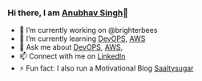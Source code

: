 ### Hi there, I am [Anubhav Singh][LinkedIn]👋

- 🔭 I’m currently working on @brighterbees
- 🌱 I’m currently learning [DevOPS][devops-blog], [AWS][aws-blog]
- 💬 Ask me about [DevOPS][devops-blog], [AWS][aws-blog], 
- 📫 Connect with me on [LinkedIn][LinkedIN]
- ⚡ Fun fact: I also run a Motivational Blog [Saaltysugar][Saaltysugar]

[LinkedIn]: https://linkedin.com/in/anubhavsinghgtm
[devops-blog]: https://brighterbees.com/blog/category/ansible/
[aws-blog]: https://brighterbees.com/blog/category/cloud-computing/aws/
[Saaltysugar]: https://saaltysugar.com
